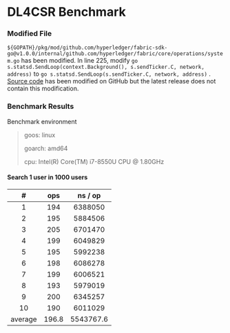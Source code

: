 # DL4CSR Benchmark

### Modified File

`${GOPATH}/pkg/mod/github.com/hyperledger/fabric-sdk-go@v1.0.0/internal/github.com/hyperledger/fabric/core/operations/system.go`
has been modified. In line 225, modify `go s.statsd.SendLoop(context.Background(), s.sendTicker.C, network, address)`
to `go s.statsd.SendLoop(s.sendTicker.C, network, address)`
. [Source code](https://github.com/hyperledger/fabric-sdk-go/commit/14047c6d88f0e995f09d55817bfbf735e245547a)
has been modified on GitHub but the latest release does not contain this modification.

### Benchmark Results

Benchmark environment

> goos: linux
>
> goarch: amd64
>
> cpu: Intel(R) Core(TM) i7-8550U CPU @ 1.80GHz

#### Search 1 user in 1000 users

|    #    |  ops  |  ns / op  |
|:-------:|:-----:|:---------:|
|    1    |  194  |  6388050  |
|    2    |  195  |  5884506  |
|    3    |  205  |  6701470  |
|    4    |  199  |  6049829  |
|    5    |  195  |  5992238  |
|    6    |  198  |  6086278  |
|    7    |  199  |  6006521  |
|    8    |  193  |  5979019  |
|    9    |  200  |  6345257  |
|   10    |  190  |  6011029  |
| average | 196.8 | 5543767.6 |